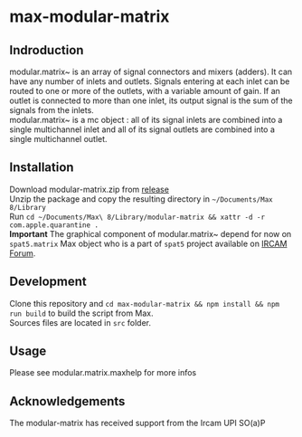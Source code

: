 # max-modular-matrix


## Indroduction
modular.matrix~ is an array of signal connectors and mixers (adders). It can have any number of inlets and outlets. Signals entering at each inlet can be routed to one or more of the outlets, with a variable amount of gain. If an outlet is connected to more than one inlet, its output signal is the sum of the signals from the inlets.  
modular.matrix~ is a mc object : all of its signal inlets are combined into a single multichannel inlet and all of its signal outlets are combined into a single multichannel outlet.  

## Installation
Download modular-matrix.zip from [release](https://github.com/etiennedemoulin/max-modular-matrix/releases)  
Unzip the package and copy the resulting directory in `~/Documents/Max 8/Library`  
Run `cd ~/Documents/Max\ 8/Library/modular-matrix && xattr -d -r com.apple.quarantine .`   
**Important** The graphical component of modular.matrix~ depend for now on `spat5.matrix` Max object who is a part of `spat5` project available on [IRCAM Forum](https://forum.ircam.fr).

## Development
Clone this repository and `cd max-modular-matrix && npm install && npm run build` to build the script from Max.  
Sources files are located in `src` folder.  

## Usage
Please see modular.matrix.maxhelp for more infos  

## Acknowledgements
The modular-matrix has received support from the Ircam UPI SO(a)P  
